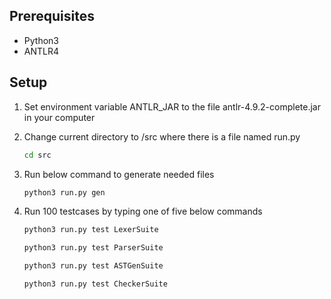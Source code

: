 ## Prerequisites
- Python3
- ANTLR4

## Setup
1. Set environment variable ANTLR_JAR to the file antlr-4.9.2-complete.jar in your computer

2. Change current directory to /src where there is a file named run.py

   	```sh
	cd src
	```
    
3. Run below command to generate needed files

	```sh
	python3 run.py gen 
	```

4. Run 100 testcases by typing one of five below commands

	```sh
	python3 run.py test LexerSuite
	```
	```sh
	python3 run.py test ParserSuite
	```
	```sh
	python3 run.py test ASTGenSuite
	```
	```sh
	python3 run.py test CheckerSuite
	```



